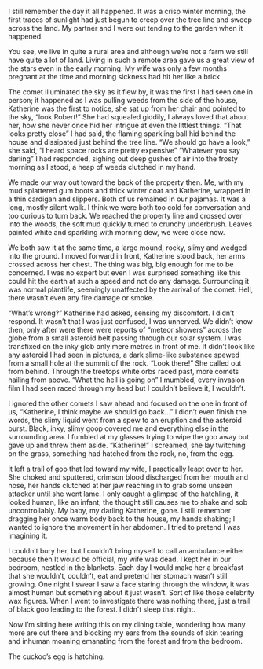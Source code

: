 I still remember the day it all happened.
It was a crisp winter morning, the first traces of sunlight had just begun to creep over the tree line and sweep across the land. My partner and I were out tending to the garden when it happened.

You see, we live in quite a rural area and although we’re not a farm we still have quite a lot of land. Living in such a remote area gave us a great view of the stars even in the early morning. My wife was only a few months pregnant at the time and morning sickness had hit her like a brick.

The comet illuminated the sky as it flew by, it was the first I had seen one in person; it happened as I was pulling weeds from the side of the house, Katherine was the first to notice, she sat up from her chair and pointed to the sky, “look Robert!” She had squealed giddily, I always loved that about her, how she never once hid her intrigue at even the littlest things. “That looks pretty close” I had said, the flaming sparkling ball hid behind the house and dissipated just behind the tree line.
“We should go have a look,” she said, “I heard space rocks are pretty expensive”
“Whatever you say darling” I had responded, sighing out deep gushes of air into the frosty morning as I stood, a heap of weeds clutched in my hand.

We made our way out toward the back of the property then. Me, with my mud splattered gum boots and thick winter coat and Katherine, wrapped in a thin cardigan and slippers. Both of us remained in our pajamas.
It was a long, mostly silent walk. I think we were both too cold for conversation and too curious to turn back. We reached the property line and crossed over into the woods, the soft mud quickly turned to crunchy underbrush. Leaves painted white and sparkling with morning dew, we were close now.

We both saw it at the same time, a large mound, rocky, slimy and wedged into the ground. I moved forward in front, Katherine stood back, her arms crossed across her chest. The thing was big, big enough for me to be concerned. I was no expert but even I was surprised something like this could hit the earth at such a speed and not do any damage. Surrounding it was normal plantlife, seemingly unaffected by the arrival of the comet. Hell, there wasn’t even any fire damage or smoke. 

“What’s wrong?” Katherine had asked, sensing my discomfort. 
I didn’t respond. It wasn’t that I was just confused, I was unnerved.
We didn’t know then, only after were there were reports of “meteor showers” across the globe from a small asteroid belt passing through our solar system.
I was transfixed on the inky glob only mere metres in front of me.
It didn’t look like any asteroid I had seen in pictures, a dark slime-like substance spewed from a small hole at the summit of the rock.
“Look there!” She called out from behind.
Through the treetops white orbs raced past, more comets hailing from above.
“What the hell is going on” I mumbled, every invasion film I had seen raced through my head but I couldn’t believe it, I wouldn’t.

I ignored the other comets I saw ahead and focused on the one in front of us, 
“Katherine, I think maybe we should go back…” 
I didn’t even finish the words, the slimy liquid went from a spew to an eruption and the asteroid burst. Black, inky, slimy goop covered me and everything else in the surrounding area. I fumbled at my glasses trying to wipe the goo away but gave up and threw them aside. “Katherine!” I screamed, she lay twitching on the grass, something had hatched from the rock, no, from the egg.

It left a trail of goo that led toward my wife, I practically leapt over to her.
She choked and sputtered, crimson blood discharged from her mouth and nose, her hands clutched at her jaw reaching in to grab some unseen attacker until she went lame. I only caught a glimpse of the hatchling, it looked human, like an infant; the thought still causes me to shake and sob uncontrollably. My baby, my darling Katherine, gone.
I still remember dragging her once warm body back to the house, my hands shaking; I wanted to ignore the movement in her abdomen. I tried to pretend I was imagining it. 

I couldn’t bury her, but I couldn’t bring myself to call an ambulance either because then It would be official, my wife was dead.
I kept her in our bedroom, nestled in the blankets. Each day I would make her a breakfast that she wouldn’t, couldn’t, eat and pretend her stomach wasn’t still growing.
One night I swear I saw a face staring through the window, it was almost human but something about it just wasn’t. Sort of like those celebrity wax figures.
When I went to investigate there was nothing there, just a trail of black goo leading to the forest. I didn’t sleep that night.

Now I’m sitting here writing this on my dining table, wondering how many more are out there and blocking my ears from the sounds of skin tearing and inhuman moaning emanating from the forest and from the bedroom.

The cuckoo’s egg is hatching.